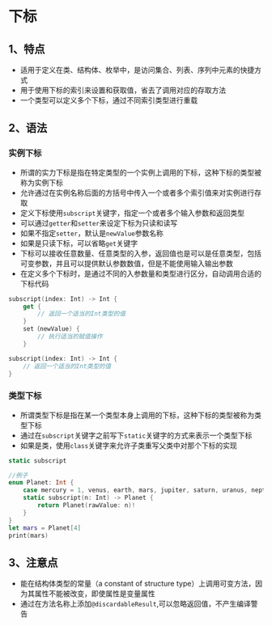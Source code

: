 # 下标

## 1、特点

* 适用于定义在类、结构体、枚举中，是访问集合、列表、序列中元素的快捷方式
* 用于使用下标的索引来设置和获取值，省去了调用对应的存取方法
* 一个类型可以定义多个下标，通过不同索引类型进行重载

## 2、语法

### 实例下标

* 所谓的实力下标是指在特定类型的一个实例上调用的下标，这种下标的类型被称为实例下标
* 允许通过在实例名称后面的方括号中传入一个或者多个索引值来对实例进行存取
* 定义下标使用```subscript```关键字，指定一个或者多个输入参数和返回类型
* 可以通过```getter```和```setter```来设定下标为只读和读写
* 如果不指定```setter```，默认是```newValue```参数名称
* 如果是只读下标，可以省略```get```关键字
* 下标可以接收任意数量、任意类型的入参，返回值也是可以是任意类型，包括可变参数，并且可以提供默认参数数值，但是不能使用输入输出参数
* 在定义多个下标时，是通过不同的入参数量和类型进行区分，自动调用合适的下标代码

```swift
subscript(index: Int) -> Int {
    get {
        // 返回一个适当的Int类型的值
    }
    set（newValue) {
        // 执行适当的赋值操作
    }

subscript(index: Int) -> Int {
    // 返回一个适当的Int类型的值
}
```

### 类型下标

* 所谓类型下标是指在某一个类型本身上调用的下标，这种下标的类型被称为类型下标
* 通过在```subscript```关键字之前写下```static```关键字的方式来表示一个类型下标
* 如果是类，使用```class```关键字来允许子类重写父类中对那个下标的实现

```swift
static subscript

//例子
enum Planet: Int {
    case mercury = 1, venus, earth, mars, jupiter, saturn, uranus, neptune
    static subscript(n: Int) -> Planet {
        return Planet(rawValue: n)!
    }
}
let mars = Planet[4]
print(mars)
```

## 3、注意点

* 能在结构体类型的常量（a constant of structure type）上调用可变方法，因为其属性不能被改变，即使属性是变量属性
* 通过在方法名称上添加```@discardableResult```,可以忽略返回值，不产生编译警告


